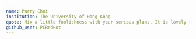 ```yaml
---
name: Parry Choi
institution: The University of Hong Kong
quote: Mix a little foolishness with your serious plans. It is lovely to be silly at the right moment. 🚀
github_user: PCRedHot
---
```

